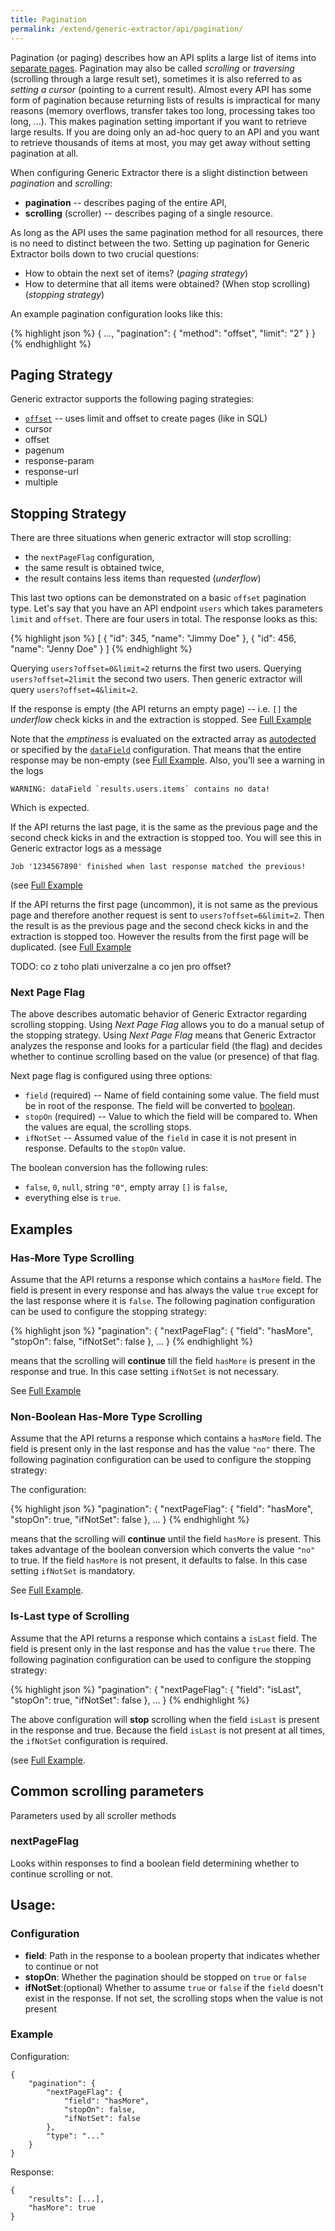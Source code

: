 ```yaml
---
title: Pagination
permalink: /extend/generic-extractor/api/pagination/
---
```


Pagination (or paging) describes how an API splits a large list of items into [separate pages](todowiki). 
Pagination may also be 
called *scrolling* or *traversing* (scrolling through a large result set), sometimes it is also referred to as
*setting a cursor* (pointing to a current result). Almost every API has some form of pagination because 
returning lists of results is impractical for many reasons (memory overflows, transfer takes too long, processing takes too long, ...). This makes pagination setting important if you want to retrieve large results. If you
are doing only an ad-hoc query to an API and you want to retrieve thousands of items at most, you may
get away without setting pagination at all.

When configuring Generic Extractor there is a slight distinction between *pagination* and *scrolling*:

- **pagination** -- describes paging of the entire API,
- **scrolling** (scroller) -- describes paging of a single resource.

As long as the API uses the same pagination method for all resources, there is no need to distinct between the 
two. Setting up pagination for Generic Extractor boils down to two crucial questions:

- How to obtain the next set of items? (*paging strategy*)
- How to determine that all items were obtained? (When stop scrolling) (*stopping strategy*)

An example pagination configuration looks like this:

{% highlight json %}
{
    ...,
    "pagination": {
        "method": "offset",
        "limit": "2"
    }
}
{% endhighlight %}

## Paging Strategy
Generic extractor supports the following paging strategies:

- [`offset`](todo) -- uses limit and offset to create pages (like in SQL)
- cursor
- offset 
- pagenum
- response-param
- response-url
- multiple

## Stopping Strategy
There are three situations when generic extractor will stop scrolling:

- the `nextPageFlag` configuration,
- the same result is obtained twice,
- the result contains less items than requested (*underflow*)

This last two options can be demonstrated on a basic `offset` pagination type. Let's say that you
have an API endpoint `users` which takes parameters `limit` and `offset`. There are four users in
total. The response looks as this:

{% highlight json %}
[
    {
        "id": 345,
        "name": "Jimmy Doe"
    },
    {
        "id": 456,
        "name": "Jenny Doe"
    }
]
{% endhighlight %}

Querying `users?offset=0&limit=2` returns the first two users. Querying `users?offset=2limit`
the second two users. Then generic extractor will query `users?offset=4&limit=2`. 

If the response is empty (the API returns an empty page) -- i.e. `[]` the *underflow* check kicks in 
and the extraction is stopped. See [Full Example](todo:043-paging-stop-underflow)

Note that the *emptiness* is evaluated on the extracted array as [autodected](todo) or 
specified by the [`dataField`](todo) configuration. That means that the entire response
may be non-empty (see [Full Example](todo:044-paging-stop-underflow-struct).
Also, you'll see a warning in the logs

    WARNING: dataField `results.users.items` contains no data!

Which is expected.

If the API returns the last page, it is the same as the previous page and the second check kicks in
and the extraction is stopped too. 
You will see
this in Generic extractor logs as a message

    Job '1234567890' finished when last response matched the previous!

(see [Full Example](todo:041-paging-stop-same)

If the API returns the first page (uncommon), it is not same as the previous page and therefore another
request is sent to `users?offset=6&limit=2`. Then the result is as the previous page and the
second check kicks in and the extraction is stopped too. However the results from the first page
will be duplicated.
(see [Full Example](todo:042-paging-stop-same-2)

TODO: co z toho plati univerzalne a co jen pro offset?

### Next Page Flag
The above describes automatic behavior of Generic Extractor regarding scrolling stopping. 
Using *Next Page Flag* allows you to do a manual setup of the stopping strategy. Using
*Next Page Flag* means that Generic Extractor analyzes the response and looks for a
particular field (the flag) and decides whether to continue scrolling based on the 
value (or presence) of that flag.

Next page flag is configured using three options:

- `field` (required) -- Name of field containing some value. The field must be in root of the response. 
    The field will be converted to [boolean](/extend/generic-extractor/tutorial/json/#data-values).
- `stopOn` (required) -- Value to which the field will be compared to. When the values are equal, the scrolling stops.
- `ifNotSet` -- Assumed value of the `field` in case it is not present in response. Defaults to the `stopOn` value.

The boolean conversion has the following rules:

- `false`, `0`, `null`, string `"0"`, empty array `[]` is `false`,
- everything else is `true`.

## Examples

### Has-More Type Scrolling
Assume that the API returns a response which contains a `hasMore` field. The field is present in 
every response and has always the value `true` except for the last response where it is `false`.
The following pagination configuration can be used to configure the stopping strategy:

{% highlight json %}
"pagination": {
    "nextPageFlag": {
        "field": "hasMore",
        "stopOn": false,
        "ifNotSet": false
    },
    ...
}
{% endhighlight %}

means that the scrolling will **continue** till the field `hasMore` is present in the response and true.
In this case setting `ifNotSet` is not necessary.

See [Full Example](todo:045-next-page-flag-has-more)

### Non-Boolean Has-More Type Scrolling
Assume that the API returns a response which contains a `hasMore` field. The field is present only in the
last response and has the value `"no"` there.
The following pagination configuration can be used to configure the stopping strategy:

The configuration:

{% highlight json %}
"pagination": {
    "nextPageFlag": {
        "field": "hasMore",
        "stopOn": true,
        "ifNotSet": false
    },
    ...
}
{% endhighlight %}

means that the scrolling will **continue** until the field `hasMore` is present. This takes advantage of the
boolean conversion which converts the value `"no"` to true. If the field `hasMore` is not present, it defaults
to false. In this case setting `ifNotSet` is mandatory.

See [Full Example](todo:046-next-page-flag-has-more-2).

### Is-Last type of Scrolling
Assume that the API returns a response which contains a `isLast` field. The field is present only in the
last response and has the value `true` there.
The following pagination configuration can be used to configure the stopping strategy:

{% highlight json %}
"pagination": {
    "nextPageFlag": {
        "field": "isLast",
        "stopOn": true,
        "ifNotSet": false
    },
    ...
}
{% endhighlight %}

The above configuration will **stop** scrolling when the field `isLast` is present in the 
response and true. Because the field `isLast` is not present at all times, the `ifNotSet` configuration
is required.

(see [Full Example](todo:047-next-page-flag-is-last).

## Common scrolling parameters
Parameters used by all scroller methods

### nextPageFlag

Looks within responses to find a boolean field determining whether to continue scrolling or not.

## Usage:

### Configuration

- **field**: Path in the response to a boolean property that indicates whether to continue or not
- **stopOn**: Whether the pagination should be stopped on `true` or `false`
- **ifNotSet**:(optional) Whether to assume `true` or `false` if the `field` doesn't exist in the response. If not set, the scrolling stops when the value is not present

### Example

Configuration:

    {
        "pagination": {
            "nextPageFlag": {
                "field": "hasMore",
                "stopOn": false,
                "ifNotSet": false
            },
            "type": "..."
        }
    }

Response:

    {
        "results": [...],
        "hasMore": true
    }
